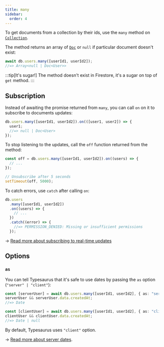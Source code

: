 ```yaml
---
title: many
sidebar:
  order: 4
---
```


To get documents from a collection by their ids, use the `many` method on [`Collection`](/classes/collection/#many).

The method returns an array of [`Doc`](/classes/doc) or `null` if particular document doesn't exist:

```ts
await db.users.many([userId1, userId2]);
//=> Array<null | Doc<User>>
```

:::tip[It's sugar!]
The method doesn't exist in Firestore, it's a sugar on top of `get` method.
:::

## Subscription

Instead of awaiting the promise returned from `many`, you can call `on` on it to subscribe to documents updates:

```ts
db.users.many([userId1, userId2]).on(([user1, user2]) => {
  user1;
  //=> null | Doc<User>
});
```

To stop listening to the updates, call the `off` function returned from the method:

```ts
const off = db.users.many([userId1, userId2]).on((users) => {
  // ...
});

// Unsubscribe after 5 seconds
setTimeout(off, 5000);
```

To catch errors, use `catch` after calling `on`:

```ts
db.users
  .many([userId1, userId2])
  .on((users) => {
    // ...
  })
  .catch((error) => {
    //=> PERMISSION_DENIED: Missing or insufficient permissions
  });
```

→ [Read more about subscribing to real-time updates](/advanced/realtime/)

## Options

### `as`

You can tell Typesaurus that it's safe to use dates by passing the `as` option (`"server" | "client"`):

```ts
const [serverUser] = await db.users.many([userId1, userId2], { as: "server" });
serverUser && serverUser.data.createdAt;
//=> Date

const [clientUser] = await db.users.many([userId1, userId2], { as: "client" });
clientUser && clientUser.data.createdAt;
//=> Date | null
```

By default, Typesaurus uses `"client"` option.

→ [Read more about server dates](/type-safety/server-dates/).
